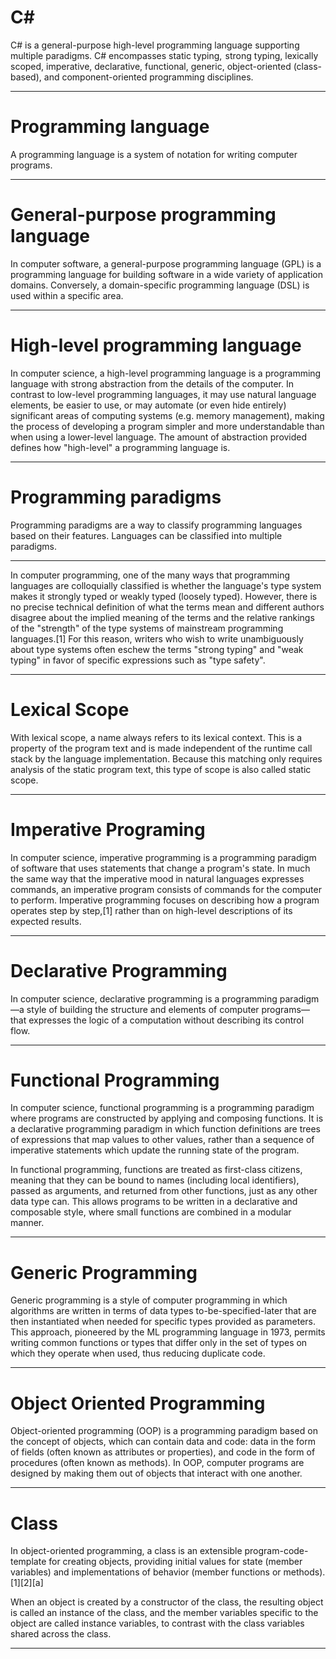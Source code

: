 # C#

C# is a general-purpose high-level programming language supporting multiple paradigms. C# encompasses static typing,  strong typing, lexically scoped, imperative, declarative, functional, generic, object-oriented (class-based), and component-oriented programming disciplines.

---

# Programming language

A programming language is a system of notation for writing computer programs.

---

# General-purpose programming language

In computer software, a general-purpose programming language (GPL) is a programming language for building software in a wide variety of application domains. Conversely, a domain-specific programming language (DSL) is used within a specific area.

---

# High-level programming language

In computer science, a high-level programming language is a programming language with strong abstraction from the details of the computer. In contrast to low-level programming languages, it may use natural language elements, be easier to use, or may automate (or even hide entirely) significant areas of computing systems (e.g. memory management), making the process of developing a program simpler and more understandable than when using a lower-level language. The amount of abstraction provided defines how "high-level" a programming language is.

---

# Programming paradigms

Programming paradigms are a way to classify programming languages based on their features. Languages can be classified into multiple paradigms.

---

In computer programming, one of the many ways that programming languages are colloquially classified is whether the language's type system makes it strongly typed or weakly typed (loosely typed). However, there is no precise technical definition of what the terms mean and different authors disagree about the implied meaning of the terms and the relative rankings of the "strength" of the type systems of mainstream programming languages.[1] For this reason, writers who wish to write unambiguously about type systems often eschew the terms "strong typing" and "weak typing" in favor of specific expressions such as "type safety".

---

# Lexical Scope

With lexical scope, a name always refers to its lexical context. This is a property of the program text and is made independent of the runtime call stack by the language implementation. Because this matching only requires analysis of the static program text, this type of scope is also called static scope.

---

# Imperative Programing

In computer science, imperative programming is a programming paradigm of software that uses statements that change a program's state. In much the same way that the imperative mood in natural languages expresses commands, an imperative program consists of commands for the computer to perform. Imperative programming focuses on describing how a program operates step by step,[1] rather than on high-level descriptions of its expected results.

---

# Declarative Programming

In computer science, declarative programming is a programming paradigm—a style of building the structure and elements of computer programs—that expresses the logic of a computation without describing its control flow.

---

# Functional Programming

In computer science, functional programming is a programming paradigm where programs are constructed by applying and composing functions. It is a declarative programming paradigm in which function definitions are trees of expressions that map values to other values, rather than a sequence of imperative statements which update the running state of the program.

In functional programming, functions are treated as first-class citizens, meaning that they can be bound to names (including local identifiers), passed as arguments, and returned from other functions, just as any other data type can. This allows programs to be written in a declarative and composable style, where small functions are combined in a modular manner.

---

# Generic Programming

Generic programming is a style of computer programming in which algorithms are written in terms of data types to-be-specified-later that are then instantiated when needed for specific types provided as parameters. This approach, pioneered by the ML programming language in 1973, permits writing common functions or types that differ only in the set of types on which they operate when used, thus reducing duplicate code.

---

# Object Oriented Programming

Object-oriented programming (OOP) is a programming paradigm based on the concept of objects, which can contain data and code: data in the form of fields (often known as attributes or properties), and code in the form of procedures (often known as methods). In OOP, computer programs are designed by making them out of objects that interact with one another.

---

# Class

In object-oriented programming, a class is an extensible program-code-template for creating objects, providing initial values for state (member variables) and implementations of behavior (member functions or methods).[1][2][a]

When an object is created by a constructor of the class, the resulting object is called an instance of the class, and the member variables specific to the object are called instance variables, to contrast with the class variables shared across the class.

---
